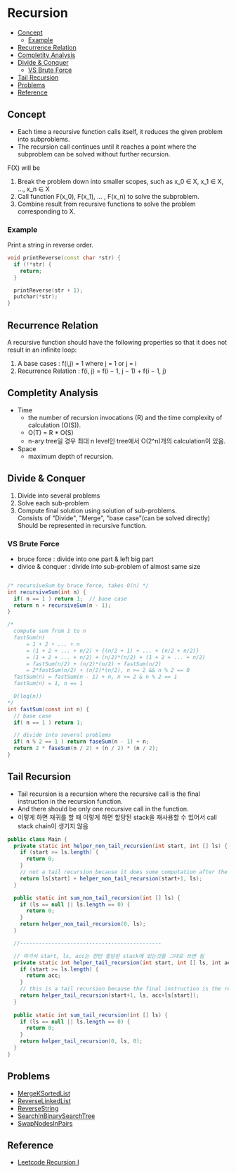 # Recursion

- [Concept](#concept)
  - [Example](#example)
- [Recurrence Relation](#recurrence-relation)
- [Completity Analysis](#completity-analysis)
- [Divide & Conquer](#divide--conquer)
  - [VS Brute Force](#vs-brute-force)
- [Tail Recursion](#tail-recursion)
- [Problems](#problems)
- [Reference](#reference)

## Concept

- Each time a recursive function calls itself, it reduces the given problem into subproblems. 
- The recursion call continues until it reaches a point where the subproblem can be solved without further recursion.

F(X) will be

1. Break the problem down into smaller scopes, such as x_0 ∈ X, x_1 ∈ X, ..., x_n ∈ X
2. Call function F(x_0), F(x_1), ... , F(x_n) to solve the subproblem.
3. Combine result from recursive functions to solve the problem corresponding to X.

### Example

Print a string in reverse order.

```cpp
void printReverse(const char *str) {
  if (!*str) {
    return;
  }

  printReverse(str + 1);
  putchar(*str);
}
```

## Recurrence Relation

A recursive function should have the following properties so that it does not result in an infinite loop:

1. A base cases : f(i,j) = 1  where j = 1 or j = i
2. Recurrence Relation : f(i, j) = f(i − 1, j − 1) + f(i − 1, j)

## Completity Analysis

- Time
  - the number of recursion invocations (R) and the time complexity of calculation (O(S)).
  - O(T) = R * O(S)
  - n-ary tree일 경우 최대 n level인 tree에서 O(2^n)개의 calculation이 있음.
- Space
  - maximum depth of recursion.

## Divide & Conquer

1. Divide into several problems
2. Solve each sub-problem
3. Compute final solution using solution of sub-problems.  
   Consists of "Divide", "Merge", "base case"(can be solved directly)  
   Should be represented in recursive function.

### VS Brute Force

- bruce force : divide into one part & left big part
- divice & conquer : divide into sub-problem of almost same size

```java

/* recursiveSum by bruce force, takes O(n) */
int recursiveSum(int n) {
  if( n == 1 ) return 1;  // base case
  return n + recursiveSum(n - 1);
}

/*
  compute sum from 1 to n
  fastSum(n)
      = 1 + 2 + ... + n
      = (1 + 2 + ... + n/2) + {(n/2 + 1) + ... + (n/2 + n/2)}
      = (1 + 2 + ... + n/2) + (n/2)*(n/2) + (1 + 2 + ... + n/2)
      = fastSum(n/2) + (n/2)*(n/2) + fastSum(n/2)
      = 2*fastSum(n/2) + (n/2)*(n/2), n >= 2 && n % 2 == 0
  fastSum(n) = fastSum(n - 1) + n, n >= 2 & n % 2 == 1
  fastSum(n) = 1, n == 1

  O(log(n))
*/
int fastSum(const int n) {
  // base case
  if( n == 1 ) return 1;

  // divide into several problems
  if( n % 2 == 1 ) return faseSum(n - 1) + n;
  return 2 * faseSum(n / 2) + (n / 2) * (n / 2);
}
```

## Tail Recursion

- Tail recursion is a recursion where the recursive call is the final instruction in the recursion function.
- And there should be only one recursive call in the function.
- 이렇게 하면 재귀를 할 때 이렇게 하면 할당된 stack을 재사용할 수 있어서 call stack chain이 생기지 않음

```java
public class Main {
  private static int helper_non_tail_recursion(int start, int [] ls) {
    if (start >= ls.length) {
      return 0;
    }
    // not a tail recursion because it does some computation after the recursive call returned.
    return ls[start] + helper_non_tail_recursion(start+1, ls);
  }

  public static int sum_non_tail_recursion(int [] ls) {
    if (ls == null || ls.length == 0) {
      return 0;
    }
    return helper_non_tail_recursion(0, ls);
  }

  //---------------------------------------------

  // 여기서 start, ls, acc는 한번 할당된 stack에 있는것을 그대로 쓰면 됨
  private static int helper_tail_recursion(int start, int [] ls, int acc) {
    if (start >= ls.length) {
      return acc;
    }
    // this is a tail recursion because the final instruction is the recursive call.
    return helper_tail_recursion(start+1, ls, acc+ls[start]);
  }
    
  public static int sum_tail_recursion(int [] ls) {
    if (ls == null || ls.length == 0) {
      return 0;
    }
    return helper_tail_recursion(0, ls, 0);
  }
}
```

## Problems

- [MergeKSortedList](./leetcode/MergeKSortedList.java)
- [ReverseLinkedList](./leetcode/ReverseLinkedList.java)
- [ReverseString](./leetcode/ReverseString.java)
- [SearchInBinarySearchTree](./leetcode/SearchInBinarySearchTree.java)
- [SwapNodesInPairs](./leetcode/SwapNodesInPairs.java)

## Reference

- [Leetcode Recursion I](https://leetcode.com/explore/featured/card/recursion-i)